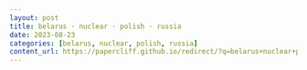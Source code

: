 ```yaml
---
layout: post
title: belarus · nuclear · polish · russia
date: 2023-08-23
categories: [belarus, nuclear, polish, russia]
content_url: https://papercliff.github.io/redirect/?q=belarus+nuclear+polish+russia&tbs=cdr:1,cd_min:8/22/2023,cd_max:8/24/2023
---
```

